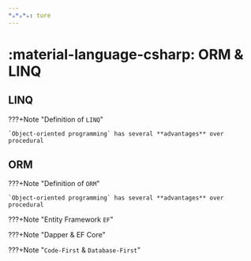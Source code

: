 ```yaml
---
ᴴₒᴴₒᴴₒ: ture
---
```


# **:material-language-csharp: ORM & LINQ**


## **LINQ**

???+Note "Definition of `LINQ`"

    `Object-oriented programming` has several **advantages** over procedural


## **ORM**

???+Note "Definition of `ORM`"

    `Object-oriented programming` has several **advantages** over procedural


???+Note "Entity Framework `EF`"


???+Note "Dapper & EF Core"


???+Note "`Code-First` & `Database-First`"



